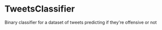 # TweetsClassifier
Binary classifier for a dataset of tweets predicting if they're offensive or not
